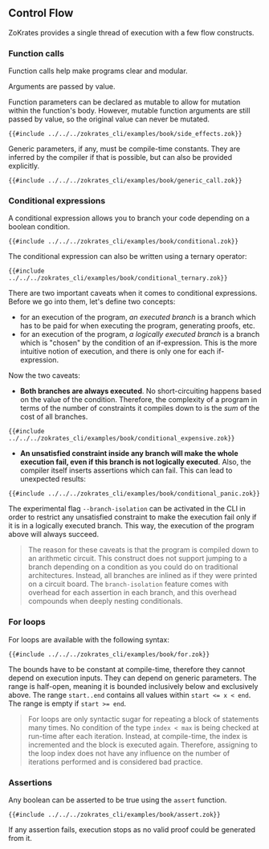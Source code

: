 ## Control Flow

ZoKrates provides a single thread of execution with a few flow constructs.

### Function calls

Function calls help make programs clear and modular.

Arguments are passed by value.

Function parameters can be declared as mutable to allow for mutation within the function's body. However, mutable function arguments are still passed by value, so the original value can never be mutated.

```zokrates
{{#include ../../../zokrates_cli/examples/book/side_effects.zok}}
```

Generic parameters, if any, must be compile-time constants. They are inferred by the compiler if that is possible, but can also be provided explicitly.

```zokrates
{{#include ../../../zokrates_cli/examples/book/generic_call.zok}}
```

### Conditional expressions

A conditional expression allows you to branch your code depending on a boolean condition.

```zokrates
{{#include ../../../zokrates_cli/examples/book/conditional.zok}}
```

The conditional expression can also be written using a ternary operator:

```zokrates
{{#include ../../../zokrates_cli/examples/book/conditional_ternary.zok}}
```

There are two important caveats when it comes to conditional expressions. Before we go into them, let's define two concepts:
- for an execution of the program, *an executed branch* is a branch which has to be paid for when executing the program, generating proofs, etc.
- for an execution of the program, *a logically executed branch* is a branch which is "chosen" by the condition of an if-expression. This is the more intuitive notion of execution, and there is only one for each if-expression.

Now the two caveats:
- **Both branches are always executed**. No short-circuiting happens based on the value of the condition. Therefore, the complexity of a program in terms of the number of constraints it compiles down to is the *sum* of the cost of all branches.
```zokrates
{{#include ../../../zokrates_cli/examples/book/conditional_expensive.zok}}
```
- **An unsatisfied constraint inside any branch will make the whole execution fail, even if this branch is not logically executed**. Also, the compiler itself inserts assertions which can fail. This can lead to unexpected results:
```zokrates
{{#include ../../../zokrates_cli/examples/book/conditional_panic.zok}}
```
The experimental flag `--branch-isolation` can be activated in the CLI in order to restrict any unsatisfied constraint to make the execution fail only if it is in a logically executed branch. This way, the execution of the program above will always succeed.

>The reason for these caveats is that the program is compiled down to an arithmetic circuit. This construct does not support jumping to a branch depending on a condition as you could do on traditional architectures. Instead, all branches are inlined as if they were printed on a circuit board. The `branch-isolation` feature comes with overhead for each assertion in each branch, and this overhead compounds when deeply nesting conditionals.

### For loops

For loops are available with the following syntax:

```zokrates
{{#include ../../../zokrates_cli/examples/book/for.zok}}
```

The bounds have to be constant at compile-time, therefore they cannot depend on execution inputs. They can depend on generic parameters.
The range is half-open, meaning it is bounded inclusively below and exclusively above. The range `start..end` contains all values within `start <= x < end`. The range is empty if `start >= end`.

> For loops are only syntactic sugar for repeating a block of statements many times. No condition of the type `index < max` is being checked at run-time after each iteration. Instead, at compile-time, the index is incremented and the block is executed again. Therefore, assigning to the loop index does not have any influence on the number of iterations performed and is considered bad practice.

### Assertions

Any boolean can be asserted to be true using the `assert` function.

```zokrates
{{#include ../../../zokrates_cli/examples/book/assert.zok}}
```

If any assertion fails, execution stops as no valid proof could be generated from it.
